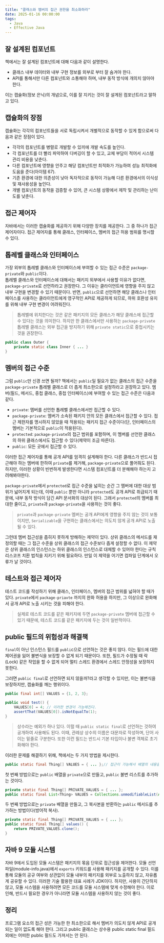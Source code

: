 ```yaml
---
title: "클래스와 멤버의 접근 권한을 최소화하라"
date: 2025-01-16 00:00:00
tags: 
  - Java
  - Effective Java
---
```


## 잘 설계된 컴포넌트

책에서는 잘 설계된 컴포넌트에 대해 다음과 같이 설명한다.

- 클래스 내부 데이터와 내부 구현 정보를 외부로 부터 잘 숨겨야 한다.
- API를 통해서만 다른 컴포넌트와 소통해야 하며, 내부 동작 방식에 개의치 않아야 한다.

이는 캡슐화(정보 은닉)의 개념으로, 이를 잘 지키는 것이 잘 설계된 컴포넌트라고 말하고 있다.

## 캡슐화의 장점

캡슐화는 각각의 컴포넌트들을 서로 독립시켜서 개별적으로 동작할 수 있게 함으로써 다음과 같은 장점이 있다.

- 각각의 컴포넌트를 병렬로 개발할 수 있끼에 개발 속도를 높인다.
- 각 컴포넌트를 더 빨리 파악하여 디버깅이 할 수 있고, 교체 부담이 적어서 시스템 관리 비용을 낮춘다.
- 다른 컴포넌트에 영향을 안주고 해당 컴포넌트만 최적화가 가능하여 성능 최적화에 도움을 준다(아이템 67).
- 기존 환경에 대한 의존성이 낮아 독자적으로 동작이 가능해 다른 환경에서의 이식성 및 재사용성을 높인다.
- 개별 컴포넌트의 동작을 검증할 수 있어, 큰 시스템 상황에서 제작 및 관리하는 난이도를 낮춘다.

## 접근 제어자

자바에서는 이러한 캡슐화를 제공하기 위해 다양한 장치를 제공한다.
그 중 하나가 접근 제어자이다.
접근 제어자를 통해 클래스, 인터페이스, 멤버의 접근 허용 범위를 명시할 수 있다.

## 톱레벨 클래스와 인터페이스

가장 외부의 톱레벨 클래스와 인터페이스에 부여할 수 있는 접근 수준은 `package-private`와 `public`이다.  
톱레벨 클래스와 인터페이스에 대해서는 패키지 외부에서 사용할 이유가 없다면, `package-private`로 선언하라고 권장한다.
그 이유는 클라이언트에 영향을 주지 않고 내부 구현을 변경할 수 있기 때문이다.
반면, `public`으로 선언하면 해당 클래스나 인터페이스를 사용하는 클라이언트에게 영구적인 API로 제공하게 되므로, 하위 호환성 유지를 위해 내부 구현 변경이 어려워진다.

> 톱레벨에 위치한다는 것은 같은 패키지의 모든 클래스가 해당 클래스에 접근할 수 있다는 것을 의미한다.
> 하지만 한 클래스에서만 사용하는 `package-private` 톱레벨 클래스는 외부 접근을 방지하기 위해 `private static`으로 중첩시키는 것을 권장한다.

```java
public class Outer {
    private static class Inner { ... }
}
```

## 멤버의 접근 수준

그럼 `public`만 신경 쓰면 될까?
책에서는 `public`일 필요가 없는 클래스의 접근 수준을 `package-private` 톱레벨 클래스로 더 좁게 최소한으로 설정하라고 권장하고 있다.
멤버(필드, 메서드, 중첩 클래스, 중첩 인터페이스)에 부여할 수 있는 접근 수준은 다음과 같다.

- `private`: 멤버를 선언한 톱레벨 클래스에서만 접근할 수 있다.
- `package-private`: 멤버가 소속된 패키지 안의 모든 클래스에서 접근할 수 있다. 접근 제한자를 명시하지 않았을 때 적용되는 패키지 접근 수준이다(단, 인터페이스의 멤버는 기본적으로 `public`이 적용된다).
- `protected`: `package-private`의 접근 범위를 포함하며, 이 멤버를 선언한 클래스의 하위 클래스에서도 접근할 수 있다(제약이 조금 따른다).
- `public`: 모든 곳에서 접근할 수 있다.

이러한 접근 제어자를 통해 공개 API를 엄격히 설계해야 한다.
다른 클래스가 반드시 접근해야 하는 멤버에 한하여 `private`를 제거해, `package-private`으로 풀어줘도 된다.
하지만, 이러한 상황이 빈번하게 발생한다면 시스템 컴포넌트를 더 분해해야 하는지 고려해봐야한다.

`package-private`에서 `protected`로 접근 수준을 넓히는 순간 그 멤버에 대한 대상 범위가 넓어지게 되는데,
이때 `public` 뿐만 아니라 `protected`도 공개 API로 취급되기 때문에, 내부 동작 방식이 담긴 API 문서화의 대상이 된다.
그래서 `protected`의 멤버를 최대한 줄이고, `private`과 `package-private`을 사용하는 것이 좋다.

> `private`과 `package-private` 멤버는 공개 API에게 영향을 주지 않는 것이 보통이지만, `Serializable`을 구현하는 클래스에서는 의도치 않게 공개 API로 노출될 수 있다.

그런데 멤버 접근성을 좁히지 못하게 방해하는 제약이 있다.
상위 클래스의 메서드를 재정의할 때는 그 접근 수준을 상위 클래스의 접근 수준보다 좁게 설정할 수 없다.
이 제약은 상위 클래스의 인스턴스는 하위 클래스의 인스턴스로 대체할 수 있어야 한다는 규칙 리스코프 치환 법칙을 지키기 위해 필요하다.
만일 이 제약을 어기면 컴파일 단계에서 오류가 날 것이다.

## 테스트와 접근 제어자

테스트 코드를 작성하기 위해 클래스, 인터페이스, 멤버의 접근 범위를 넓혀야 할 때가 있다.
`private`에서 `package-priavte` 까지의 완화 허용을 하지만,
그 이상으로 완화해서 공개 API로 노출 시키는 것을 피해야 한다.

> 실제로 테스트 코드를 같은 패키지에 두면 `package-private` 멤버에 접근할 수 있기 때문에, 테스트 코드를 같은 패키지에 두는 것이 일반적이다.

## public 필드의 위험성과 해결책

`final`이 아닌 인스턴스 필드를 `publi`c으로 선언하는 것은 좋지 않다.
이는 필드에 대한 제어권을 잃어 불변식을 보장할 수 없게 되기 때문이다.
또한, 필드가 수정될 때 락(Lock) 같은 작업을 할 수 없게 되어 멀티 스레드 환경에서 스레드 안정성을 보장하지 못한다.

그러면 `public final`로 선언하면 되지 않을까?라고 생각할 수 있지만, 이는 불변식을 보장하지만, 캡슐화를 깨는 행위이다.

```java
public final int[] VALUES = {1, 2, 3};

public void test() {
    VALUES[0] = 4; // 이러한 변경이 가능해진다.
    assertThat(VALUES[0]).isNotEqualTo(1);
}
```

> 상수라는 예외가 하나 있다. 이럴 때 `public static final`로 선언하는 것하여 공개하여 사용해도 된다.
> 이때, 관례상 상수의 이름은 대문자로 작성하며, 단어 사이는 밑줄로 구분한다. 또한 이런 필드는 반드시 기본 타입이나 불변 객체로 초기화해야 한다.

이러한 문제를 해결하기 위해, 책에서는 두 가지 방법을 제시한다.

```java
public static final Thing[] VALUES = { ... };// 접근이 가능해서 배열의 내용을 변경할 수 있다.
```

첫 번째 방법으로는 `public` 배열을 `private`으로 만들고, `public` 불변 리스트를 추가하는 것이다.

```java
private static final Thing[] PRIVATE_VALUES = { ... };
public static final List<Thing> VALUES = Collections.unmodifiableList(Arrays.asList(PRIVATE_VALUES));
```

두 번째 방법으로는 `private` 배열을 만들고, 그 복사본을 반환하는 `public` 메서드를 추가하는 방법이다(방어적 복사).

```java
private static final Thing[] PRIVATE_VALUES = { ... };
public static final Thing[] values() {
    return PRIVATE_VALUES.clone();
}
```

## 자바 9 모듈 시스템

자바 9에서 도입된 모듈 시스템은 패키지의 몪음 단위로 접근성을 제어한다.
모듈 선언 파일(module-info.java)에서 `exports` 키워드를 사용해 패키지를 공개할 수 있다.
이를 통해 모듈의 공규 여부와 상관없이 모듈 내부의 패키지를 외부로 노출하지 않고, 자유롭게 공유할 수 있다.
이러한 기술 활용한 대표 사례가 JDK이다.
하지만, 사용이 간단하지 않고, 모듈 시스템을 사용하려면 모든 코드를 모듈 시스템에 맞게 수정해야 한다.
이로 인해, 반드시 필요한 경우가 아니라면 모듈 시스템을 사용하지 않는 것이 좋다.

## 정리

프로그램 요소의 접근 성은 가능한 한 최소한으로 해서 멤버가 의도치 않게 API로 공개되는 일이 없도록 해야 한다.
그리고 public 클래스는 상수용 public static final 필드 외에는 어떠한 public 필드도 가져서는 안 된다.

